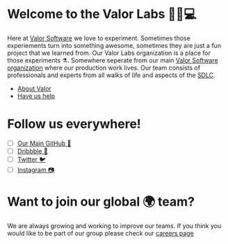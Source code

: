 # Welcome to the Valor Labs 👋🥷💻
Here at [Valor Software](https://valor-software.com/) we love to experiment.  Sometimes those experiements turn into something awesome, sometimes they are just a fun project that we learned from.  Our Valor Labs organization is a place for those experiments ⚗️.  Somewhere seperate from our main [Valor Software organization](https://github.com/valor-software) where our production work lives.  Our team consists of professionals and experts from all walks of life and aspects of the [SDLC](https://en.wikipedia.org/wiki/Systems_development_life_cycle). 

* [About Valor](https://valor-software.com/about.html)
* [Have us help](https://valor-software.com/contact.html)

# Follow us everywhere!
- [ ] [Our Main GitHub 🐙](https://github.com/valor-software)
- [ ] [Dribbble 🏀](https://dribbble.com/valor-labs/members)
- [ ] [Twitter 🐦](https://twitter.com/valorsoft)
- [ ] [Instagram 📷](https://www.instagram.com/valorsoftware/)

# Want to join our global 🌍 team? 
We are always growing and working to improve our teams. If you think you would like to be part of our group please check our [careers page](https://valor-software.com/careers.html)
